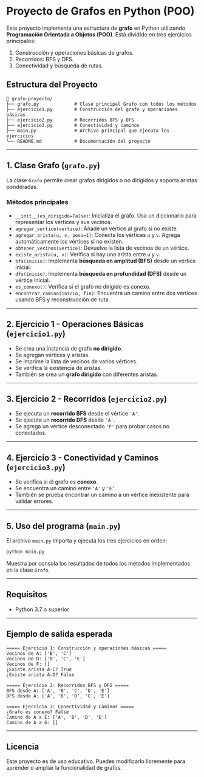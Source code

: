 # Proyecto de Grafos en Python (POO)

Este proyecto implementa una estructura de **grafo** en Python utilizando **Programación Orientada a Objetos (POO)**. Está dividido en tres ejercicios principales:

1. Construcción y operaciones básicas de grafos.
2. Recorridos: BFS y DFS.
3. Conectividad y búsqueda de rutas.

## Estructura del Proyecto

```
📁 grafo-proyecto/
├── grafo.py             # Clase principal Grafo con todos los métodos
├── ejercicio1.py        # Construcción del grafo y operaciones básicas
├── ejercicio2.py        # Recorridos BFS y DFS
├── ejercicio3.py        # Conectividad y caminos
├── main.py              # Archivo principal que ejecuta los ejercicios
└── README.md            # Documentación del proyecto
```

---

## 1. Clase Grafo (`grafo.py`)

La clase `Grafo` permite crear grafos dirigidos o no dirigidos y soporta aristas ponderadas.

### Métodos principales

- `__init__(es_dirigido=False)`: Inicializa el grafo. Usa un diccionario para representar los vértices y sus vecinos.
- `agregar_vertice(vertice)`: Añade un vértice al grafo si no existe.
- `agregar_arista(u, v, peso=1)`: Conecta los vértices `u` y `v`. Agrega automáticamente los vértices si no existen.
- `obtener_vecinos(vertice)`: Devuelve la lista de vecinos de un vértice.
- `existe_arista(u, v)`: Verifica si hay una arista entre `u` y `v`.
- `bfs(inicio)`: Implementa **búsqueda en amplitud (BFS)** desde un vértice inicial.
- `dfs(inicio)`: Implementa **búsqueda en profundidad (DFS)** desde un vértice inicial.
- `es_conexo()`: Verifica si el grafo no dirigido es conexo.
- `encontrar_camino(inicio, fin)`: Encuentra un camino entre dos vértices usando BFS y reconstrucción de ruta.

---

## 2. Ejercicio 1 - Operaciones Básicas (`ejercicio1.py`)

- Se crea una instancia de grafo **no dirigido**.
- Se agregan vértices y aristas.
- Se imprime la lista de vecinos de varios vértices.
- Se verifica la existencia de aristas.
- También se crea un **grafo dirigido** con diferentes aristas.

---

## 3. Ejercicio 2 - Recorridos (`ejercicio2.py`)

- Se ejecuta un **recorrido BFS** desde el vértice `'A'`.
- Se ejecuta un **recorrido DFS** desde `'A'`.
- Se agrega un vértice desconectado `'F'` para probar casos no conectados.

---

## 4. Ejercicio 3 - Conectividad y Caminos (`ejercicio3.py`)

- Se verifica si el grafo es **conexo**.
- Se encuentra un camino entre `'A'` y `'E'`.
- También se prueba encontrar un camino a un vértice inexistente para validar errores.

---

## 5. Uso del programa (`main.py`)

El archivo `main.py` importa y ejecuta los tres ejercicios en orden:

```bash
python main.py
```

Muestra por consola los resultados de todos los métodos implementados en la clase `Grafo`.

---

## Requisitos

- Python 3.7 o superior

---

## Ejemplo de salida esperada

```text
===== Ejercicio 1: Construcción y operaciones básicas =====
Vecinos de A: ['B', 'C']
Vecinos de D: ['B', 'C', 'E']
Vecinos de F: []
¿Existe arista A-C? True
¿Existe arista A-D? False

===== Ejercicio 2: Recorridos BFS y DFS =====
BFS desde A: ['A', 'B', 'C', 'D', 'E']
DFS desde A: ['A', 'B', 'D', 'C', 'E']

===== Ejercicio 3: Conectividad y Caminos =====
¿Grafo es conexo? False
Camino de A a E: ['A', 'B', 'D', 'E']
Camino de A a G: []
```

---

## Licencia

Este proyecto es de uso educativo. Puedes modificarlo libremente para aprender o ampliar la funcionalidad de grafos.
